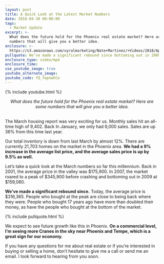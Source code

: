 ```yaml
---
layout: post
title: A Quick Look at the Latest Market Numbers
date: 2018-04-30 00:00:00
tags:
  - Market Update
excerpt: >-
  What does the future hold for the Phoenix real estate market? Here are some
  numbers that will give you a better idea.
enclosure: >-
  https://s3.amazonaws.com/vyralmarketing/Nate+Martinez/+Videos/2018/April/Valley+of+the+Sun+Real+Estate+Agent-+Latest+numbers+for+Phoenix+real+estate.mp4
pullquote: We’ve made a significant rebound since bottoming out in 2009.
enclosure_type: video/mp4
enclosure_time:
use_youtube_image: true
youtube_alternate_image:
youtube_code: YQ_fwpnwhCo
---
```


{% include youtube.html %}

<center><em>What does the future hold for the Phoenix real estate market? Here are some numbers that will give you a better idea.</em></center>

<center>&nbsp;</center>

The March housing report was very exciting for us. Monthly sales hit an all-time high of 9,402. Back In January, we only had 6,000 sales. Sales are up 36% from this time last year.

Our total inventory is down from last March by almost 12%. There are currently 21,703 homes on the market in the Phoenix area. **We had a 9% increase in the average list price, and the average sales price is up by 9.5% as well.**

Let’s take a quick look at the March numbers so far this millennium. Back in 2001, the average price in the valley was $175,900. In 2007, the market roared to a peak of $345,900 before crashing and bottoming out in 2009 at $159,080.

**We’ve made a significant rebound since.** Today, the average price is $316,365. People who bought at the peak are close to being back where they were. People who bought 17 years ago have more than doubled their money, as have the people who bought at the bottom of the market.

{% include pullquote.html %}

We expect to see future growth like this in Phoenix. **On a commercial level, I’m seeing more Cranes in the sky near Phoenix and Tempe, which is a great sign for our economy.**

If you have any questions for me about real estate or if you’re interested in buying or selling a home, don’t hesitate to give me a call or send me an email. I look forward to hearing from you soon.